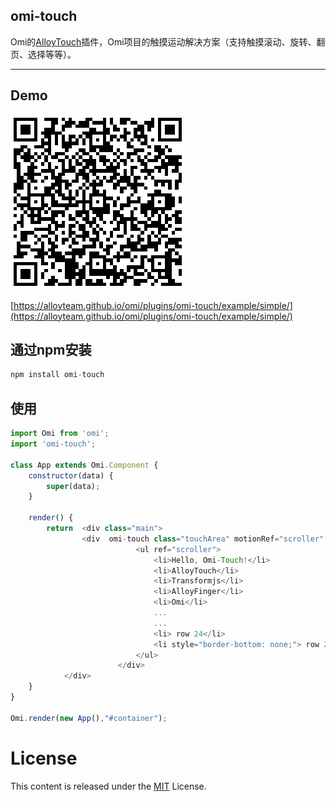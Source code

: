 ﻿## omi-touch

Omi的[AlloyTouch](https://github.com/AlloyTeam/AlloyTouch)插件，Omi项目的触摸运动解决方案（支持触摸滚动、旋转、翻页、选择等等）。

---

## Demo

![omi-touch demo](./demo.png)

[https://alloyteam.github.io/omi/plugins/omi-touch/example/simple/](https://alloyteam.github.io/omi/plugins/omi-touch/example/simple/)

## 通过npm安装 

``` js
npm install omi-touch
```

## 使用

```js
import Omi from 'omi';
import 'omi-touch';

class App extends Omi.Component {
    constructor(data) {
        super(data);
    }

    render() {
        return  <div class="main">
	            <div  omi-touch class="touchArea" motionRef="scroller" min="-1750" max="0" >
	                        <ul ref="scroller">
	                            <li>Hello, Omi-Touch!</li>
	                            <li>AlloyTouch</li>
	                            <li>Transformjs</li>
	                            <li>AlloyFinger</li>
	                            <li>Omi</li>
	                            ...
	                            ...
	                            <li> row 24</li>
	                            <li style="border-bottom: none;"> row 25</li>
	                        </ul>
	                    </div>
	        </div>
    }
}

Omi.render(new App(),"#container");
```


# License
This content is released under the [MIT](http://opensource.org/licenses/MIT) License.
